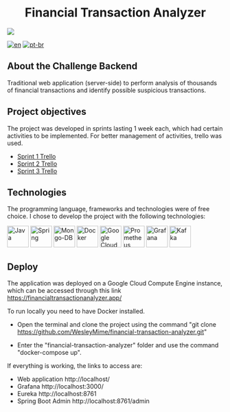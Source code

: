 <h1 align="center"> Financial Transaction Analyzer </h1>

![](https://user-images.githubusercontent.com/55067868/191625101-32435bfc-0814-4246-8805-a4273e6ce027.png#vitrinedev)

[![en](https://img.shields.io/badge/lang-en-red.svg)](https://github.com/WesleyMime/Financial-Transaction-Analyzer/blob/microservices/README.md)
[![pt-br](https://img.shields.io/badge/lang-pt--br-g.svg)](https://github.com/WesleyMime/Financial-Transaction-Analyzer/blob/microservices/README.pt-br.md)

## About the Challenge Backend

Traditional web application (server-side) to perform analysis of thousands of financial transactions and identify possible suspicious transactions.

## Project objectives

The project was developed in sprints lasting 1 week each, which had certain activities to be implemented. For better management of activities, trello was used.

- [Sprint 1 Trello](https://trello.com/b/6BVMlCYd/challenge-backend-3-semana-1)
- [Sprint 2 Trello](https://trello.com/b/nUN64cpL/challenge-backend-3-semana-2)
- [Sprint 3 Trello](https://trello.com/b/Z5fKD7ly/challenge-backend-3-semana-3)

## Technologies

The programming language, frameworks and technologies were of free choice. I chose to develop the project with the following technologies:

<img alt="Java" src="https://cdn.jsdelivr.net/gh/devicons/devicon/icons/java/java-original-wordmark.svg" width="50" height="50" /> <img alt="Spring" src="https://cdn.jsdelivr.net/gh/devicons/devicon/icons/spring/spring-original-wordmark.svg" width="50" height="50" /> <img alt="Mongo-DB" src="https://cdn.jsdelivr.net/gh/devicons/devicon/icons/mongodb/mongodb-plain-wordmark.svg" width="50" height="50" /> <img alt="Docker" src="https://cdn.jsdelivr.net/gh/devicons/devicon/icons/docker/docker-plain-wordmark.svg" width="50" height="50" /> <img alt="Google Cloud" src="https://cdn.jsdelivr.net/gh/devicons/devicon/icons/googlecloud/googlecloud-original.svg" width="50" height="50" /> <img alt="Prometheus" src="https://cdn.jsdelivr.net/gh/devicons/devicon/icons/prometheus/prometheus-original-wordmark.svg" width="50" height="50" /> <img alt="Grafana" src="https://cdn.jsdelivr.net/gh/devicons/devicon/icons/grafana/grafana-original-wordmark.svg" width="50" height="50" /> <img alt="Kafka" src="https://cdn.jsdelivr.net/gh/devicons/devicon/icons/apachekafka/apachekafka-original-wordmark.svg" width="50" height="50" />

## Deploy


The application was deployed on a Google Cloud Compute Engine instance, which can be accessed through this link https://financialtransactionanalyzer.app/

To run locally you need to have Docker installed.

- Open the terminal and clone the project using the command
"git clone https://github.com/WesleyMime/financial-transaction-analyzer.git"

- Enter the "financial-transaction-analyzer" folder and use the command "docker-compose up".

If everything is working, the links to access are:
- Web application http://localhost/
- Grafana http://localhost:3000/
- Eureka http://localhost:8761
- Spring Boot Admin http://localhost:8761/admin
